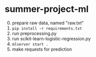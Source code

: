 # summer-project-ml

0. prepare raw data, named "raw.txt"
1. ```pip install -r requirements.txt```
2. run preprocessing.py
3. run scikit-learn-logistic-regression.py
4. ```mlserver start .```
5. make requests for prediction
